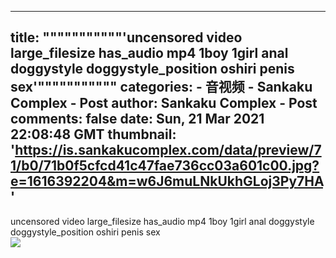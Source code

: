 
---
title: """""""""""'uncensored video large_filesize has_audio mp4 1boy 1girl anal doggystyle doggystyle_position oshiri penis sex'"""""""""""
categories: 
    - 音视频
    - Sankaku Complex - Post
author: Sankaku Complex - Post
comments: false
date: Sun, 21 Mar 2021 22:08:48 GMT
thumbnail: 'https://is.sankakucomplex.com/data/preview/71/b0/71b0f5cfcd41c47fae736cc03a601c00.jpg?e=1616392204&m=w6J6muLNkUkhGLoj3Py7HA'
---

<div>   
uncensored video large_filesize has_audio mp4 1boy 1girl anal doggystyle doggystyle_position oshiri penis sex<br> <div xmlns="http://www.w3.org/1999/xhtml"> <a title="uncensored video large_filesize has_audio mp4 1boy 1girl anal doggystyle doggystyle_position oshiri penis sex" target="_blank" href="https://idol.sankakucomplex.com/post/show/767934"> <img src="https://is.sankakucomplex.com/data/preview/71/b0/71b0f5cfcd41c47fae736cc03a601c00.jpg?e=1616392204&m=w6J6muLNkUkhGLoj3Py7HA" referrerpolicy="no-referrer"> </a> </div>   
</div>
            
